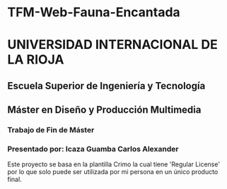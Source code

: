 # TFM-Web-Fauna-Encantada

# UNIVERSIDAD INTERNACIONAL DE LA RIOJA

## Escuela Superior de Ingeniería y Tecnología
## Máster en Diseño y Producción Multimedia

### Trabajo de Fin de Máster
### Presentado por: Icaza Guamba Carlos Alexander

Este proyecto se basa en la plantilla Crimo la cual tiene 'Regular License' por lo que solo puede ser utilizada por mi persona en un único producto final.
